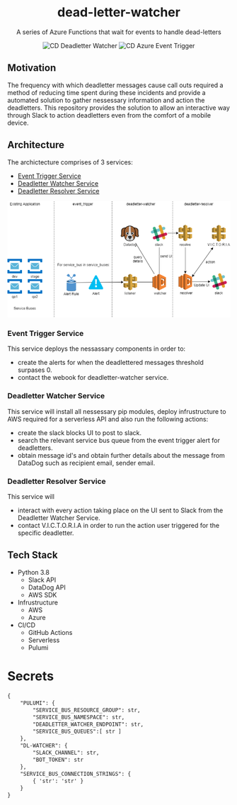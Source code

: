 <div align="center">

# dead-letter-watcher
A series of Azure Functions that wait for events to handle dead-letters

![CD Deadletter Watcher](https://github.com/glasswall-sre/dead-letter-watcher/workflows/CD%20Deadletter%20Watcher/badge.svg)
![CD Azure Event Trigger](https://github.com/glasswall-sre/dead-letter-watcher/workflows/CD%20Azure%20Event%20Trigger/badge.svg)

</div>

## Motivation
The frequency with which deadletter messages cause call outs required a method of reducing time spent during these incidents and provide a automated solution to gather nessessary information and action the deadletters.
This repository provides the solution to allow an interactive way through Slack to action deadletters even from the comfort of a mobile device. 

## Architecture
The archictecture comprises of 3 services:
- [Event Trigger Service](#event-trigger-service)
- [Deadletter Watcher Service](#deadletter-watcher-service)
- [Deadletter Resolver Service](#deadletter-resolver-service)

![](architecture.png)

### Event Trigger Service
This service deploys the nessassary components in order to:
- create the alerts for when the deadlettered messages threshold surpases 0.
- contact the webook for deadletter-watcher service.

### Deadletter Watcher Service
This service will install all nessessary pip modules, deploy infrustructure to AWS required for a serverless API and also run the following actions:
- create the slack blocks UI to post to slack.
- search the relevant service bus queue from the event trigger alert for deadletters.
- obtain message id's and obtain further details about the message from DataDog such as recipient email, sender email.

### Deadletter Resolver Service
This service will
- interact with every action taking place on the UI sent to Slack from the Deadletter Watcher Service.
- contact V.I.C.T.O.R.I.A in order to run the action user triggered for the specific deadletter.

## Tech Stack
- Python 3.8
  - Slack API
  - DataDog API
  - AWS SDK
- Infrustructure
  - AWS
  - Azure
- CI/CD
  - GitHub Actions
  - Serverless
  - Pulumi

# Secrets
```
{
    "PULUMI": {
        "SERVICE_BUS_RESOURCE_GROUP": str,
        "SERVICE_BUS_NAMESPACE": str,
        "DEADLETTER_WATCHER_ENDPOINT": str,
        "SERVICE_BUS_QUEUES":[ str ]
    },
    "DL-WATCHER": {
        "SLACK_CHANNEL": str,
        "BOT_TOKEN": str
    },
    "SERVICE_BUS_CONNECTION_STRINGS": {
        { 'str': 'str' }
    }
}
```
